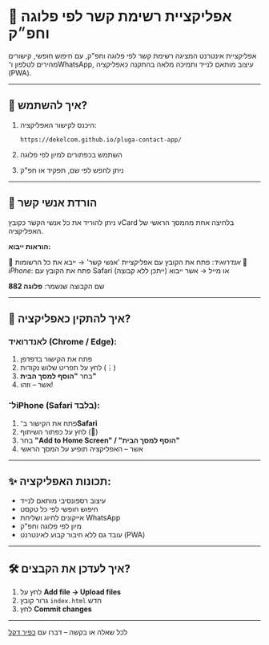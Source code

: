 
# 📱 אפליקציית רשימת קשר לפי פלוגה וחפ״ק

אפליקציית אינטרנט המציגה רשימת קשר לפי פלוגה וחפ"ק, עם חיפוש חופשי, קישורים מהירים לטלפון ו־WhatsApp, עיצוב מותאם לנייד ותמיכה מלאה בהתקנה כאפליקציה (PWA).

---

## 🚀 איך להשתמש?

1. היכנס לקישור האפליקציה:

   ```
   https://dekelcom.github.io/pluga-contact-app/
   ```

2. השתמש בכפתורים למיון לפי פלוגה  
3. ניתן לחפש לפי שם, תפקיד או חפ"ק

---

## 📇 הורדת אנשי קשר
ניתן להוריד את כל אנשי הקשר כקובץ vCard בלחיצה אחת מהמסך הראשי של האפליקציה.

**הוראות ייבוא:**

🔹 *אנדרואיד*: פתח את הקובץ עם אפליקציית 'אנשי קשר' → ייבא את כל הרשומות
🔹 *iPhone*: פתח את הקובץ עם Safari או מייל → אשר ייבוא (ייתכן ללא קבוצה)

שם הקבוצה שנשמר: **פלוגה 882**

---

## 📲 איך להתקין כאפליקציה?

### לאנדרואיד (Chrome / Edge):

1. פתח את הקישור בדפדפן
2. לחץ על תפריט שלוש נקודות (⋮)
3. בחר **"הוסף למסך הבית"**
4. אשר – וזהו!

### ל־iPhone (Safari בלבד):

1. פתח את הקישור ב־**Safari**
2. לחץ על כפתור השיתוף (🔗)
3. בחר **"Add to Home Screen" / "הוסף למסך הבית"**
4. אשר – האפליקציה תופיע על המסך הראשי

---

## ✨ תכונות האפליקציה:

- עיצוב רספונסיבי מותאם לנייד
- חיפוש חופשי לפי כל טקסט
- אייקונים לחיוג ושליחת WhatsApp
- מיון לפי פלוגה וחפ"ק
- עובד גם ללא חיבור קבוע לאינטרנט (PWA)

---

## 🛠️ איך לעדכן את הקבצים?

1. לחץ על **Add file → Upload files**
2. גרור קובץ `index.html` חדש
3. לחץ **Commit changes**

---

לכל שאלה או בקשה – דברו עם [כפיר דקל](mailto:kfir.dekel@gmail.com)
